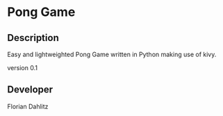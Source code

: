 # Pong Game
## Description
Easy and lightweighted Pong Game written in Python making use of kivy.

version 0.1

## Developer
Florian Dahlitz